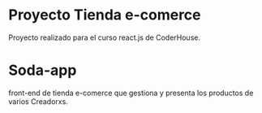 # Proyecto Tienda e-comerce

Proyecto realizado para el curso react.js de CoderHouse. 

# Soda-app

front-end de tienda e-comerce que gestiona y presenta los productos de varios Creadorxs. 



